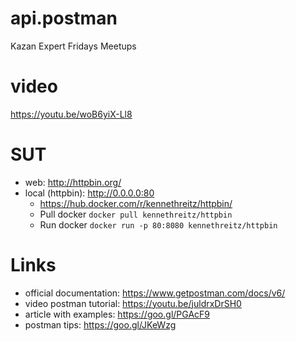 # api.postman
Kazan Expert Fridays Meetups

# video 
https://youtu.be/woB6yiX-Ll8

# SUT
- web: http://httpbin.org/
- local (httpbin): http://0.0.0.0:80
   - https://hub.docker.com/r/kennethreitz/httpbin/
   - Pull docker `docker pull kennethreitz/httpbin`
   - Run docker `docker run -p 80:8080 kennethreitz/httpbin`

# Links
- official documentation: https://www.getpostman.com/docs/v6/
- video postman tutorial: https://youtu.be/juldrxDrSH0
- article with examples: https://goo.gl/PGAcF9
- postman tips: https://goo.gl/JKeWzg
